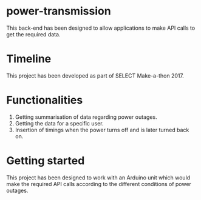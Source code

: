 # power-transmission
This back-end has been designed to allow applications to make API calls to get the required data.

# Timeline
This project has been developed as part of SELECT Make-a-thon 2017.

# Functionalities
1. Getting summarisation of data regarding power outages.
2. Getting the data for a specific user.
3. Insertion of timings when the power turns off and is later turned back on.

# Getting started
This project has been designed to work with an Arduino unit which would make the required API calls according to the different conditions of power outages.
